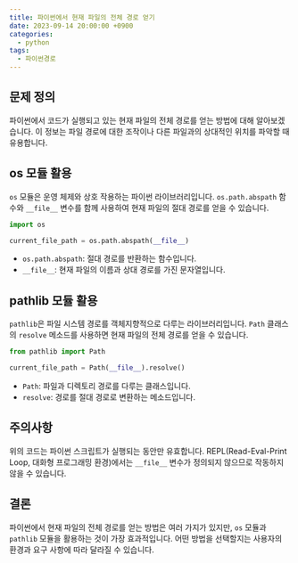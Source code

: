 ```yaml
---
title: 파이썬에서 현재 파일의 전체 경로 얻기
date: 2023-09-14 20:00:00 +0900
categories:
  - python
tags:
  - 파이썬경로
---
```


## 문제 정의

파이썬에서 코드가 실행되고 있는 현재 파일의 전체 경로를 얻는 방법에 대해 알아보겠습니다. 이 정보는 파일 경로에 대한 조작이나 다른 파일과의 상대적인 위치를 파악할 때 유용합니다.

## os 모듈 활용

`os` 모듈은 운영 체제와 상호 작용하는 파이썬 라이브러리입니다. `os.path.abspath` 함수와 `__file__` 변수를 함께 사용하여 현재 파일의 절대 경로를 얻을 수 있습니다.

```python
import os

current_file_path = os.path.abspath(__file__)
```

- `os.path.abspath`: 절대 경로를 반환하는 함수입니다.
- `__file__`: 현재 파일의 이름과 상대 경로를 가진 문자열입니다.

## pathlib 모듈 활용

`pathlib`은 파일 시스템 경로를 객체지향적으로 다루는 라이브러리입니다. `Path` 클래스의 `resolve` 메소드를 사용하면 현재 파일의 전체 경로를 얻을 수 있습니다.

```python
from pathlib import Path

current_file_path = Path(__file__).resolve()
```

- `Path`: 파일과 디렉토리 경로를 다루는 클래스입니다.
- `resolve`: 경로를 절대 경로로 변환하는 메소드입니다.

## 주의사항

위의 코드는 파이썬 스크립트가 실행되는 동안만 유효합니다. REPL(Read-Eval-Print Loop, 대화형 프로그래밍 환경)에서는 `__file__` 변수가 정의되지 않으므로 작동하지 않을 수 있습니다.

## 결론

파이썬에서 현재 파일의 전체 경로를 얻는 방법은 여러 가지가 있지만, `os` 모듈과 `pathlib` 모듈을 활용하는 것이 가장 효과적입니다. 어떤 방법을 선택할지는 사용자의 환경과 요구 사항에 따라 달라질 수 있습니다.